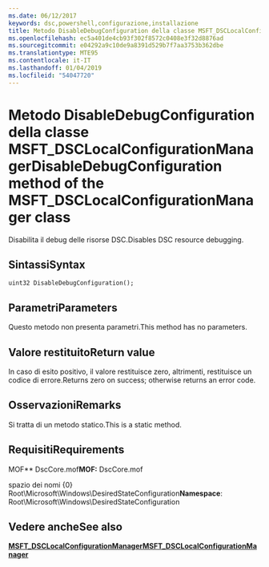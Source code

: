 ```yaml
---
ms.date: 06/12/2017
keywords: dsc,powershell,configurazione,installazione
title: Metodo DisableDebugConfiguration della classe MSFT_DSCLocalConfigurationManager
ms.openlocfilehash: ec5a401de4cb93f302f8572c0408e3f32d8876ad
ms.sourcegitcommit: e04292a9c10de9a8391d529b7f7aa3753b362dbe
ms.translationtype: MTE95
ms.contentlocale: it-IT
ms.lasthandoff: 01/04/2019
ms.locfileid: "54047720"
---
```

# <a name="disabledebugconfiguration-method-of-the-msftdsclocalconfigurationmanager-class"></a><span data-ttu-id="a3a2c-103">Metodo DisableDebugConfiguration della classe MSFT_DSCLocalConfigurationManager</span><span class="sxs-lookup"><span data-stu-id="a3a2c-103">DisableDebugConfiguration method of the MSFT_DSCLocalConfigurationManager class</span></span>

<span data-ttu-id="a3a2c-104">Disabilita il debug delle risorse DSC.</span><span class="sxs-lookup"><span data-stu-id="a3a2c-104">Disables DSC resource debugging.</span></span>

## <a name="syntax"></a><span data-ttu-id="a3a2c-105">Sintassi</span><span class="sxs-lookup"><span data-stu-id="a3a2c-105">Syntax</span></span>

```mof
uint32 DisableDebugConfiguration();
```

## <a name="parameters"></a><span data-ttu-id="a3a2c-106">Parametri</span><span class="sxs-lookup"><span data-stu-id="a3a2c-106">Parameters</span></span>

<span data-ttu-id="a3a2c-107">Questo metodo non presenta parametri.</span><span class="sxs-lookup"><span data-stu-id="a3a2c-107">This method has no parameters.</span></span>

## <a name="return-value"></a><span data-ttu-id="a3a2c-108">Valore restituito</span><span class="sxs-lookup"><span data-stu-id="a3a2c-108">Return value</span></span>

<span data-ttu-id="a3a2c-109">In caso di esito positivo, il valore restituisce zero, altrimenti, restituisce un codice di errore.</span><span class="sxs-lookup"><span data-stu-id="a3a2c-109">Returns zero on success; otherwise returns an error code.</span></span>

## <a name="remarks"></a><span data-ttu-id="a3a2c-110">Osservazioni</span><span class="sxs-lookup"><span data-stu-id="a3a2c-110">Remarks</span></span>

<span data-ttu-id="a3a2c-111">Si tratta di un metodo statico.</span><span class="sxs-lookup"><span data-stu-id="a3a2c-111">This is a static method.</span></span>

## <a name="requirements"></a><span data-ttu-id="a3a2c-112">Requisiti</span><span class="sxs-lookup"><span data-stu-id="a3a2c-112">Requirements</span></span>

<span data-ttu-id="a3a2c-113">MOF\*\* DscCore.mof</span><span class="sxs-lookup"><span data-stu-id="a3a2c-113">**MOF:** DscCore.mof</span></span>

<span data-ttu-id="a3a2c-114">spazio dei nomi {0} Root\Microsoft\Windows\DesiredStateConfiguration</span><span class="sxs-lookup"><span data-stu-id="a3a2c-114">**Namespace**: Root\Microsoft\Windows\DesiredStateConfiguration</span></span>

## <a name="see-also"></a><span data-ttu-id="a3a2c-115">Vedere anche</span><span class="sxs-lookup"><span data-stu-id="a3a2c-115">See also</span></span>

[<span data-ttu-id="a3a2c-116">**MSFT_DSCLocalConfigurationManager**</span><span class="sxs-lookup"><span data-stu-id="a3a2c-116">**MSFT_DSCLocalConfigurationManager**</span></span>](msft-dsclocalconfigurationmanager.md)